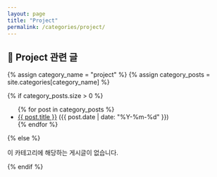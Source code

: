 ```yaml
---
layout: page
title: "Project"
permalink: /categories/project/
---
```


## 🔧 Project 관련 글
{% assign category_name = "project" %}
{% assign category_posts = site.categories[category_name] %}

{% if category_posts.size > 0 %}
  <ul>
    {% for post in category_posts %}
      <li><a href="{{ post.url | relative_url }}">{{ post.title }}</a> ({{ post.date | date: "%Y-%m-%d" }})</li>
    {% endfor %}
  </ul>
{% else %}
  <p>이 카테고리에 해당하는 게시글이 없습니다.</p>
{% endif %}
